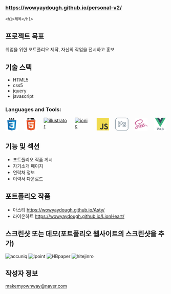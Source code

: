 
### https://wowyaydough.github.io/personal-v2/
```
<h1>제목</h1>
```
## 프로젝트 목표
취업을 위한 포트폴리오 제작, 자신의 작업을 전시하고 홍보

## 기술 스텍
- HTML5
- css5
- jquery
- javascript


<h3 align="left">Languages and Tools:</h3>
<p align="left" style="white-space: pre-wrap;
  display: flex; gap:20px;"><a href="https://www.w3schools.com/css/" target="_blank" rel="noreferrer"><img src="https://raw.githubusercontent.com/devicons/devicon/master/icons/css3/css3-original-wordmark.svg" alt="css3" width="40" height="40"/></a><a href="https://www.w3.org/html/" target="_blank" rel="noreferrer"><img src="https://raw.githubusercontent.com/devicons/devicon/master/icons/html5/html5-original-wordmark.svg" alt="html5" width="40" height="40"/></a><a href="https://www.adobe.com/in/products/illustrator.html" target="_blank" rel="noreferrer"><img src="https://www.vectorlogo.zone/logos/adobe_illustrator/adobe_illustrator-icon.svg" alt="illustrator" width="40" height="40"/></a><a href="https://ionicframework.com" target="_blank" rel="noreferrer"><img src="https://upload.wikimedia.org/wikipedia/commons/d/d1/Ionic_Logo.svg" alt="ionic" width="40" height="40"/></a><a href="https://developer.mozilla.org/en-US/docs/Web/JavaScript" target="_blank" rel="noreferrer"><img src="https://raw.githubusercontent.com/devicons/devicon/master/icons/javascript/javascript-original.svg" alt="javascript" width="40" height="40"/></a><a href="https://www.photoshop.com/en" target="_blank" rel="noreferrer"><img src="https://raw.githubusercontent.com/devicons/devicon/master/icons/photoshop/photoshop-line.svg" alt="photoshop" width="40" height="40"/></a><a href="https://sass-lang.com" target="_blank" rel="noreferrer"><img src="https://raw.githubusercontent.com/devicons/devicon/master/icons/sass/sass-original.svg" alt="sass" width="40" height="40"/></a><a href="https://vuejs.org/" target="_blank" rel="noreferrer"><img src="https://raw.githubusercontent.com/devicons/devicon/master/icons/vuejs/vuejs-original-wordmark.svg" alt="vuejs" width="40" height="40"/></a></p>


## 기능 및 섹션
- 포트폴리오 작품 게시
- 자기소개 페이지
- 연락처 정보
- 이력서 다운로드 

## 포트폴리오 작품
- 아스티 https://wowyaydough.github.io/Asty/
- 라이온하트 https://wowyaydough.github.io/LionHeart/

## 스크린샷 또는 데모(포트폴리오 웹사이트의 스크린샷을 추가)
![accuniq](https://github.com/wowyaydough/personal-v2/assets/150096210/235a4915-b503-4129-baf7-1b5b2604f501)
![lpoint](https://github.com/wowyaydough/personal-v2/assets/150096210/8e93101c-ada4-4ab2-a8d3-955dd2067424)
![HBpaper](https://github.com/wowyaydough/personal-v2/assets/150096210/afcdfc23-4eff-40ed-a7e2-94d5afd2cbb5)
![hitejinro](https://github.com/wowyaydough/personal-v2/assets/150096210/4d2a7660-c263-441f-96a6-043e3c9e53e8)


## 작성자 정보
makemyownway@naver.com


